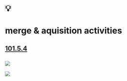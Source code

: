 # 💡
# merge & aquisition activities

[101.5.4](https://github.com/digital-sustainability/module-eoss-ospo101/blob/main/module5/README.md#section-the-role-of-open-source-audits-during-ma-activities)
--
![](https://github.com/digital-sustainability/module-eoss-ospo101/raw/main/module5/audit-inputs-outputs.png)
--
![](https://github.com/digital-sustainability/module-eoss-ospo101/raw/main/module5/policy-process.png)